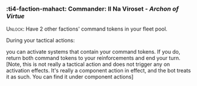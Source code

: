 ### :ti4-faction-mahact: **Commander**: Il Na Viroset - _Archon of Virtue_

<span style="font-variant:small-caps;">Unlock</span>: Have 2 other factions' command tokens in your fleet pool.

During your tactical actions:

you can activate systems that contain your command tokens. If you do, return both command tokens to your reinforcements and end your turn. [Note, this is not really a tactical action and does not trigger any on activation effects. It's really a component action in effect, and the bot treats it as such. You can find it under component actions]
